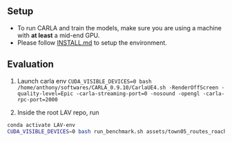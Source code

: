 ## Setup
* To run CARLA and train the models, make sure you are using a machine with **at least** a mid-end GPU.
* Please follow [INSTALL.md](docs/INSTALL.md) to setup the environment.


## Evaluation
1) Launch carla env `CUDA_VISIBLE_DEVICES=0 bash /home/anthony/softwares/CARLA_0.9.10/CarlaUE4.sh -RenderOffScreen -quality-level=Epic -carla-streaming-port=0 -nosound -opengl -carla-rpc-port=2000`

2) Inside the root LAV repo, run
```bash
conda activate LAV-env
CUDA_VISIBLE_DEVICES=0 bash run_benchmark.sh assets/town05_routes_roach.yml 2000
```
